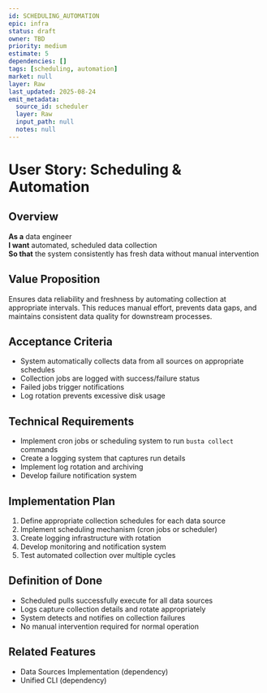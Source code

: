 ```yaml
---
id: SCHEDULING_AUTOMATION
epic: infra
status: draft
owner: TBD
priority: medium
estimate: 5
dependencies: []
tags: [scheduling, automation]
market: null
layer: Raw
last_updated: 2025-08-24
emit_metadata:
  source_id: scheduler
  layer: Raw
  input_path: null
  notes: null
---
```


# User Story: Scheduling & Automation

## Overview
**As a** data engineer  
**I want** automated, scheduled data collection  
**So that** the system consistently has fresh data without manual intervention

## Value Proposition
Ensures data reliability and freshness by automating collection at appropriate intervals. This reduces manual effort, prevents data gaps, and maintains consistent data quality for downstream processes.

## Acceptance Criteria
- System automatically collects data from all sources on appropriate schedules
- Collection jobs are logged with success/failure status
- Failed jobs trigger notifications
- Log rotation prevents excessive disk usage

## Technical Requirements
- Implement cron jobs or scheduling system to run `busta collect` commands
- Create a logging system that captures run details
- Implement log rotation and archiving
- Develop failure notification system

## Implementation Plan
1. Define appropriate collection schedules for each data source
2. Implement scheduling mechanism (cron jobs or scheduler)
3. Create logging infrastructure with rotation
4. Develop monitoring and notification system
5. Test automated collection over multiple cycles

## Definition of Done
- Scheduled pulls successfully execute for all data sources
- Logs capture collection details and rotate appropriately
- System detects and notifies on collection failures
- No manual intervention required for normal operation

## Related Features
- Data Sources Implementation (dependency)
- Unified CLI (dependency)

